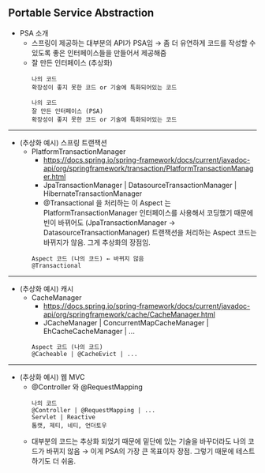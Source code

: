 ## **Portable Service Abstraction**
  * PSA 소개
    * 스프링이 제공하는 대부분의 API가 PSA임 → 좀 더 유연하게 코드를 작성할 수 있도록 좋은 인터페이스들을 만들어서 제공해줌
    * 잘 만든 인터페이스 (추상화)
      ```
      나의 코드
      확장성이 좋지 못한 코드 or 기술에 특화되어있는 코드
      ```
      ```
      나의 코드
      잘 만든 인터페이스 (PSA)
      확장성이 좋지 못한 코드 or 기술에 특화되어있는 코드
      ```
***
  * (추상화 예시) 스프링 트랜잭션
    * PlatformTransactionManager
      * https://docs.spring.io/spring-framework/docs/current/javadoc-api/org/springframework/transaction/PlatformTransactionManager.html
      * JpaTransactionManager | DatasourceTransactionManager | HibernateTransactionManager
      * @Transactional 을 처리하는 이 Aspect 는 PlatformTransactionManager 인터페이스를 사용해서 코딩했기 때문에 빈이 바뀌어도 (JpaTransactionManager → DatasourceTransactionManager) 트랜잭션을 처리하는 Aspect 코드는 바뀌지가 않음. 그게 추상화의 장점임.
      ```
      Aspect 코드 (나의 코드) ← 바뀌지 않음
      @Transactional
      ```
***
  * (추상화 예시) 캐시
    * CacheManager
      * https://docs.spring.io/spring-framework/docs/current/javadoc-api/org/springframework/cache/CacheManager.html
      * JCacheManager | ConcurrentMapCacheManager | EhCacheCacheManager | ...
      ```
      Aspect 코드 (나의 코드)
      @Cacheable | @CacheEvict | ...
      ```
***
  * (추상화 예시) 웹 MVC
    * @Controller 와 @RequestMapping
      ```
      나의 코드
      @Controller | @RequestMapping | ...
      Servlet | Reactive
      톰캣, 제티, 네티, 언더토우
      ```
    * 대부분의 코드는 추상화 되었기 때문에 밑단에 있는 기술을 바꾸더라도 나의 코드가 바뀌지 않음 → 이게 PSA의 가장 큰 목표이자 장점. 그렇기 때문에 테스트하기도 더 쉬움.
